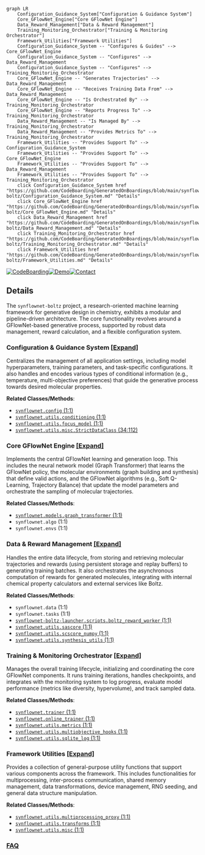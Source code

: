 ```mermaid
graph LR
    Configuration_Guidance_System["Configuration & Guidance System"]
    Core_GFlowNet_Engine["Core GFlowNet Engine"]
    Data_Reward_Management["Data & Reward Management"]
    Training_Monitoring_Orchestrator["Training & Monitoring Orchestrator"]
    Framework_Utilities["Framework Utilities"]
    Configuration_Guidance_System -- "Configures & Guides" --> Core_GFlowNet_Engine
    Configuration_Guidance_System -- "Configures" --> Data_Reward_Management
    Configuration_Guidance_System -- "Configures" --> Training_Monitoring_Orchestrator
    Core_GFlowNet_Engine -- "Generates Trajectories" --> Data_Reward_Management
    Core_GFlowNet_Engine -- "Receives Training Data From" --> Data_Reward_Management
    Core_GFlowNet_Engine -- "Is Orchestrated By" --> Training_Monitoring_Orchestrator
    Core_GFlowNet_Engine -- "Reports Progress To" --> Training_Monitoring_Orchestrator
    Data_Reward_Management -- "Is Managed By" --> Training_Monitoring_Orchestrator
    Data_Reward_Management -- "Provides Metrics To" --> Training_Monitoring_Orchestrator
    Framework_Utilities -- "Provides Support To" --> Configuration_Guidance_System
    Framework_Utilities -- "Provides Support To" --> Core_GFlowNet_Engine
    Framework_Utilities -- "Provides Support To" --> Data_Reward_Management
    Framework_Utilities -- "Provides Support To" --> Training_Monitoring_Orchestrator
    click Configuration_Guidance_System href "https://github.com/CodeBoarding/GeneratedOnBoardings/blob/main/synflownet-boltz/Configuration_Guidance_System.md" "Details"
    click Core_GFlowNet_Engine href "https://github.com/CodeBoarding/GeneratedOnBoardings/blob/main/synflownet-boltz/Core_GFlowNet_Engine.md" "Details"
    click Data_Reward_Management href "https://github.com/CodeBoarding/GeneratedOnBoardings/blob/main/synflownet-boltz/Data_Reward_Management.md" "Details"
    click Training_Monitoring_Orchestrator href "https://github.com/CodeBoarding/GeneratedOnBoardings/blob/main/synflownet-boltz/Training_Monitoring_Orchestrator.md" "Details"
    click Framework_Utilities href "https://github.com/CodeBoarding/GeneratedOnBoardings/blob/main/synflownet-boltz/Framework_Utilities.md" "Details"
```

[![CodeBoarding](https://img.shields.io/badge/Generated%20by-CodeBoarding-9cf?style=flat-square)](https://github.com/CodeBoarding/CodeBoarding)[![Demo](https://img.shields.io/badge/Try%20our-Demo-blue?style=flat-square)](https://www.codeboarding.org/demo)[![Contact](https://img.shields.io/badge/Contact%20us%20-%20contact@codeboarding.org-lightgrey?style=flat-square)](mailto:contact@codeboarding.org)

## Details

The `synflownet-boltz` project, a research-oriented machine learning framework for generative design in chemistry, exhibits a modular and pipeline-driven architecture. The core functionality revolves around a GFlowNet-based generative process, supported by robust data management, reward calculation, and a flexible configuration system.

### Configuration & Guidance System [[Expand]](./Configuration_Guidance_System.md)
Centralizes the management of all application settings, including model hyperparameters, training parameters, and task-specific configurations. It also handles and encodes various types of conditional information (e.g., temperature, multi-objective preferences) that guide the generative process towards desired molecular properties.


**Related Classes/Methods**:

- <a href="https://github.com/recursionpharma/synflownet-boltz/blob/trunk/synflownet/config.py#L1-L1" target="_blank" rel="noopener noreferrer">`synflownet.config` (1:1)</a>
- <a href="https://github.com/recursionpharma/synflownet-boltz/blob/trunk/synflownet/utils/conditioning.py#L1-L1" target="_blank" rel="noopener noreferrer">`synflownet.utils.conditioning` (1:1)</a>
- <a href="https://github.com/recursionpharma/synflownet-boltz/blob/trunk/synflownet/utils/focus_model.py#L1-L1" target="_blank" rel="noopener noreferrer">`synflownet.utils.focus_model` (1:1)</a>
- <a href="https://github.com/recursionpharma/synflownet-boltz/blob/trunk/synflownet/utils/misc.py#L34-L112" target="_blank" rel="noopener noreferrer">`synflownet.utils.misc.StrictDataClass` (34:112)</a>


### Core GFlowNet Engine [[Expand]](./Core_GFlowNet_Engine.md)
Implements the central GFlowNet learning and generation loop. This includes the neural network model (Graph Transformer) that learns the GFlowNet policy, the molecular environments (graph building and synthesis) that define valid actions, and the GFlowNet algorithms (e.g., Soft Q-Learning, Trajectory Balance) that update the model parameters and orchestrate the sampling of molecular trajectories.


**Related Classes/Methods**:

- <a href="https://github.com/recursionpharma/synflownet-boltz/blob/trunk/synflownet/models/graph_transformer.py#L1-L1" target="_blank" rel="noopener noreferrer">`synflownet.models.graph_transformer` (1:1)</a>
- `synflownet.algo` (1:1)
- `synflownet.envs` (1:1)


### Data & Reward Management [[Expand]](./Data_Reward_Management.md)
Handles the entire data lifecycle, from storing and retrieving molecular trajectories and rewards (using persistent storage and replay buffers) to generating training batches. It also orchestrates the asynchronous computation of rewards for generated molecules, integrating with internal chemical property calculators and external services like Boltz.


**Related Classes/Methods**:

- `synflownet.data` (1:1)
- `synflownet.tasks` (1:1)
- <a href="https://github.com/recursionpharma/synflownet-boltz/blob/trunk/synflownet-boltz-launcher/scripts/boltz_reward_worker.py#L1-L1" target="_blank" rel="noopener noreferrer">`synflownet-boltz-launcher.scripts.boltz_reward_worker` (1:1)</a>
- <a href="https://github.com/recursionpharma/synflownet-boltz/blob/trunk/synflownet/utils/sascore.py#L1-L1" target="_blank" rel="noopener noreferrer">`synflownet.utils.sascore` (1:1)</a>
- <a href="https://github.com/recursionpharma/synflownet-boltz/blob/trunk/synflownet/utils/scscore_numpy.py#L1-L1" target="_blank" rel="noopener noreferrer">`synflownet.utils.scscore_numpy` (1:1)</a>
- <a href="https://github.com/recursionpharma/synflownet-boltz/blob/trunk/synflownet/utils/synthesis_utils.py#L1-L1" target="_blank" rel="noopener noreferrer">`synflownet.utils.synthesis_utils` (1:1)</a>


### Training & Monitoring Orchestrator [[Expand]](./Training_Monitoring_Orchestrator.md)
Manages the overall training lifecycle, initializing and coordinating the core GFlowNet components. It runs training iterations, handles checkpoints, and integrates with the monitoring system to log progress, evaluate model performance (metrics like diversity, hypervolume), and track sampled data.


**Related Classes/Methods**:

- <a href="https://github.com/recursionpharma/synflownet-boltz/blob/trunk/synflownet/trainer.py#L1-L1" target="_blank" rel="noopener noreferrer">`synflownet.trainer` (1:1)</a>
- <a href="https://github.com/recursionpharma/synflownet-boltz/blob/trunk/synflownet/online_trainer.py#L1-L1" target="_blank" rel="noopener noreferrer">`synflownet.online_trainer` (1:1)</a>
- <a href="https://github.com/recursionpharma/synflownet-boltz/blob/trunk/synflownet/utils/metrics.py#L1-L1" target="_blank" rel="noopener noreferrer">`synflownet.utils.metrics` (1:1)</a>
- <a href="https://github.com/recursionpharma/synflownet-boltz/blob/trunk/synflownet/utils/multiobjective_hooks.py#L1-L1" target="_blank" rel="noopener noreferrer">`synflownet.utils.multiobjective_hooks` (1:1)</a>
- <a href="https://github.com/recursionpharma/synflownet-boltz/blob/trunk/synflownet/utils/sqlite_log.py#L1-L1" target="_blank" rel="noopener noreferrer">`synflownet.utils.sqlite_log` (1:1)</a>


### Framework Utilities [[Expand]](./Framework_Utilities.md)
Provides a collection of general-purpose utility functions that support various components across the framework. This includes functionalities for multiprocessing, inter-process communication, shared memory management, data transformations, device management, RNG seeding, and general data structure manipulation.


**Related Classes/Methods**:

- <a href="https://github.com/recursionpharma/synflownet-boltz/blob/trunk/synflownet/utils/multiprocessing_proxy.py#L1-L1" target="_blank" rel="noopener noreferrer">`synflownet.utils.multiprocessing_proxy` (1:1)</a>
- <a href="https://github.com/recursionpharma/synflownet-boltz/blob/trunk/synflownet/utils/transforms.py#L1-L1" target="_blank" rel="noopener noreferrer">`synflownet.utils.transforms` (1:1)</a>
- <a href="https://github.com/recursionpharma/synflownet-boltz/blob/trunk/synflownet/utils/misc.py#L1-L1" target="_blank" rel="noopener noreferrer">`synflownet.utils.misc` (1:1)</a>




### [FAQ](https://github.com/CodeBoarding/GeneratedOnBoardings/tree/main?tab=readme-ov-file#faq)